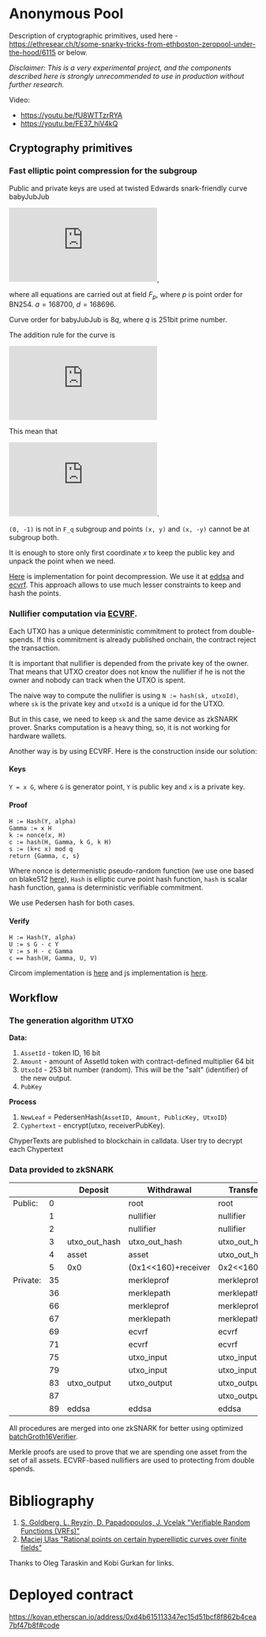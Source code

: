 # Anonymous Pool

Description of cryptographic primitives, used here - https://ethresear.ch/t/some-snarky-tricks-from-ethboston-zeropool-under-the-hood/6115 or below.

*Disclaimer: This is a very experimental project, and the components described here is strongly unrecommended to use in production without further research.*

Video:
- https://youtu.be/fU8WTTzrRYA
- https://youtu.be/FE37_hiV4kQ

## Cryptography primitives 

### Fast elliptic point compression for the subgroup

Public and private keys are used at twisted Edwards snark-friendly curve babyJubJub


![](https://latex.codecogs.com/gif.latex?a%20x%5E2%20&plus;%20y%5E2%20%3D%201%20&plus;%20d%20x%5E2%20y%5E2),


where all equations are carried out at field $F_p$, where $p$ is point order for BN254. $a = 168700$, $d = 168696$.

Curve order for babyJubJub is $8q$, where $q$ is 251bit prime number.


The addition rule for the curve is

![](https://latex.codecogs.com/gif.latex?%28x_1%2C%20y_1%29%20&plus;%20%28x_2%2C%20y_2%29%20%3D%20%5Cfrac%7Bx_1%20y_2%20&plus;%20y_1%20x_2%7D%7B1&plus;d%20x_1%20x_2%20y_1%20y_2%7D%20&plus;%20%5Cfrac%7By_1%20y_2%20-%20a%20x_1%20x_2%7D%7B1-d%20x_1%20x_2%20y_1%20y_2%7D.)

This mean that 

![](https://latex.codecogs.com/gif.latex?%28x%2C%20y%29%20&plus;%20%28x%2C%20-y%29%20%3D%20%280%2C%20-1%29).

`(0, -1)` is not in `F_q` subgroup and points `(x, y)` and `(x, -y)` cannot be at subgroup both.

It is enough to store only first coordinate $x$ to keep the public key and unpack the point when we need.

[Here](https://github.com/snjax/circomlib/blob/d1ad9cc8dc9a7b3f6a5b98f7b97c714064a3a1f6/circuits/pointbits.circom#L144) is implementation for point decompression. We use it at [eddsa](https://github.com/snjax/circomlib/blob/d1ad9cc8dc9a7b3f6a5b98f7b97c714064a3a1f6/circuits/eddsa2mimc.circom) and [ecvrf](https://github.com/snjax/circomlib/blob/d1ad9cc8dc9a7b3f6a5b98f7b97c714064a3a1f6/circuits/ecvrfpedersen.circom). This approach allows to use much lesser constraints to keep and hash the points.


### Nullifier computation via [ECVRF](https://github.com/snjax/circomlib/blob/d1ad9cc8dc9a7b3f6a5b98f7b97c714064a3a1f6/circuits/ecvrfpedersen.circom).

Each UTXO has a unique deterministic commitment to protect from double-spends. If this commitment is already published onchain, the contract reject the transaction.

It is important that nullifier is depended from the private key of the owner. That means that UTXO creator does not know the nullifier if he is not the owner and nobody can track when the UTXO is spent.

The naive way to compute the nullifier is using 
`N := hash(sk, utxoId)`, where `sk` is the private key and `utxoId` is a unique id for the UTXO.

But in this case, we need to keep `sk` and the same device as zkSNARK prover. Snarks computation is a heavy thing, so, it is not working for hardware wallets.

Another way is by using ECVRF. Here is the construction inside our solution:

#### Keys

`Y = x G`, where `G` is generator point, `Y` is public key and `x` is a private key.


#### Proof
```
H := Hash(Y, alpha)
Gamma := x H
k := nonce(x, H)
c := hash(H, Gamma, k G, k H)
s := (k+c x) mod q
return {Gamma, c, s}
```
Where nonce is determenistic pseudo-random function (we use one based on blake512 [here](https://github.com/snjax/circomlib/blob/d1ad9cc8dc9a7b3f6a5b98f7b97c714064a3a1f6/src/ecvrfpedersen.js#L19)), `Hash` is elliptic curve point hash function, `hash` is scalar hash function, `gamma` is deterministic verifiable commitment.

We use Pedersen hash for both cases. 

#### Verify
```
H := Hash(Y, alpha)
U := s G - c Y
V := s H - c Gamma
c == hash(H, Gamma, U, V)
```
Circom implementation is [here](https://github.com/snjax/circomlib/blob/d1ad9cc8dc9a7b3f6a5b98f7b97c714064a3a1f6/circuits/ecvrfpedersen.circom) and js implementation is [here](https://github.com/snjax/circomlib/blob/d1ad9cc8dc9a7b3f6a5b98f7b97c714064a3a1f6/src/ecvrfpedersen.js#L19).



## Workflow

### The generation algorithm UTXO 
**Data:**  
1. `AssetId` - token ID, 16 bit
2. `Amount` - amount of AssetId token with contract-defined multiplier 64 bit
3. `UtxoId` - 253 bit number (random). This will be the "salt" (identifier) of the new output. 
4. `PubKey` 

**Process** 
1. `NewLeaf` = PedersenHash(`AssetID, Amount, PublicKey, UtxoID`) 
2. `Cyphertext` - encrypt(utxo, receiverPubKey).

ChyperTexts are published to blockchain in calldata. User try to decrypt each Chypertext

### Data provided to zkSNARK

|          |    | Deposit       | Withdrawal          | Transfer      | AtomicSwap    |
|----------|----|---------------|---------------------|---------------|---------------|
| Public:  | 0  |               | root                | root          | root          |
|          | 1  |               | nullifier           | nullifier     | nullifier     |
|          | 2  |               | nullifier           | nullifier     | utxo_in_hash  |
|          | 3  | utxo_out_hash | utxo_out_hash       | utxo_out_hash | utxo_out_hash |
|          | 4  | asset         | asset               | utxo_out_hash | utxo_out_hash |
|          | 5  | 0x0           | (0x1<<160)+receiver | 0x2<<160      | 0x3<<160      |
| Private: | 35 |               | merkleprof          | merkleprof    | merkleprof    |
|          | 36 |               | merklepath          | merklepath    | merklepath    |
|          | 66 |               | merkleprof          | merkleprof    |               |
|          | 67 |               | merklepath          | merklepath    |               |
|          | 69 |               | ecvrf               | ecvrf         | ecvrf         |
|          | 71 |               | ecvrf               | ecvrf         | ecvrf         |
|          | 75 |               | utxo_input          | utxo_input    | utxo_input    |
|          | 79 |               | utxo_input          | utxo_input    | utxo_input    |
|          | 83 | utxo_output   | utxo_output         | utxo_output   | utxo_output   |
|          | 87 |               |                     | utxo_output   | utxo_output   |
|          | 89 | eddsa         | eddsa               | eddsa         | eddsa         |

All procedures are merged into one zkSNARK for better using optimized [batchGroth16Verifier](https://github.com/snjax/groth16batchverifier).
    
Merkle proofs are used to prove that we are spending one asset from the set of all assets. ECVRF-based nullifiers are used to protecting from double spends. 


# Bibliography

1. [S. Goldberg, L. Reyzin, D. Papadopoulos, J. Vcelak "Verifiable Random Functions (VRFs)"](https://tools.ietf.org/html/draft-irtf-cfrg-vrf-04)
1. [Maciej Ulas "Rational points on certain hyperelliptic curves over finite fields"](https://arxiv.org/pdf/0706.1448.pdf)

Thanks to Oleg Taraskin and Kobi Gurkan for links.


# Deployed contract

https://kovan.etherscan.io/address/0xd4b615113347ec15d51bcf8f862b4cea7bf47b8f#code

